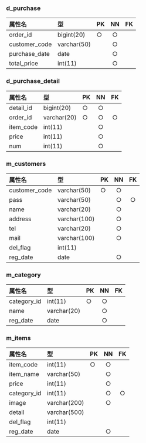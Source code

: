 ### d_purchase
|属性名|型|PK|NN|FK|
|:---|:---|:---|:---:|:----:|
|order_id|bigint(20)|○|○||
|customer_code|varchar(50)||○||
|purchase_date|date||○||
|total_price|int(11)||○||

 

### d_purchase_detail
|属性名|型|PK|NN|FK|
|:---|:---|:---|:---:|:----:|
|detail_id|bigint(20)|○|○||
|order_id|varchar(20)|○|○|○|
|item_code|int(11)||○||
|price|int(11)||○||
|num|int(11)||○||

 

### m_customers
|属性名|型|PK|NN|FK|
|:---|:---|:---|:---:|:----:|
|customer_code|varchar(50)|○|○||
|pass|varchar(50)||○|○|
|name|varchar(20)||○||
|address|varchar(100)||○||
|tel|varchar(20)||○||
|mail|varchar(100)||○||
|del_flag|int(11)||||
|reg_date|date||○||

 

### m_category
|属性名|型|PK|NN|FK|
|:---|:---|:---|:---:|:----:|
|category_id|int(11)|○|○||
|name|varchar(20)||○||
|reg_date|date||○||

 

### m_items
|属性名|型|PK|NN|FK|
|:---|:---|:---|:---:|:----:|
|item_code|int(11)|○|○||
|item_name|varchar(50)||○||
|price|int(11)||○||
|category_id|int(11)||○|○|
|image|varchar(200)||○||
|detail|varchar(500)||||
|del_flag|int(11)||||
|reg_date|date||○||
